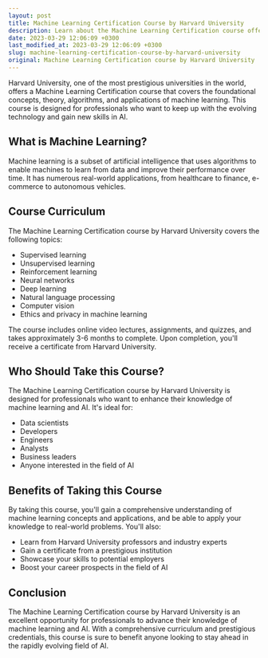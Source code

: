 ```yaml
---
layout: post
title: Machine Learning Certification Course by Harvard University
description: Learn about the Machine Learning Certification course offered by Harvard University and advance your knowledge in the field of AI.
date: 2023-03-29 12:06:09 +0300
last_modified_at: 2023-03-29 12:06:09 +0300
slug: machine-learning-certification-course-by-harvard-university
original: Machine Learning Certification course by Harvard University
---
```


Harvard University, one of the most prestigious universities in the world, offers a Machine Learning Certification course that covers the foundational concepts, theory, algorithms, and applications of machine learning. This course is designed for professionals who want to keep up with the evolving technology and gain new skills in AI.

## What is Machine Learning?

Machine learning is a subset of artificial intelligence that uses algorithms to enable machines to learn from data and improve their performance over time. It has numerous real-world applications, from healthcare to finance, e-commerce to autonomous vehicles.

## Course Curriculum

The Machine Learning Certification course by Harvard University covers the following topics:

- Supervised learning
- Unsupervised learning
- Reinforcement learning
- Neural networks
- Deep learning
- Natural language processing
- Computer vision
- Ethics and privacy in machine learning

The course includes online video lectures, assignments, and quizzes, and takes approximately 3-6 months to complete. Upon completion, you'll receive a certificate from Harvard University.

## Who Should Take this Course?

The Machine Learning Certification course by Harvard University is designed for professionals who want to enhance their knowledge of machine learning and AI. It's ideal for:

- Data scientists
- Developers
- Engineers
- Analysts
- Business leaders
- Anyone interested in the field of AI

## Benefits of Taking this Course

By taking this course, you'll gain a comprehensive understanding of machine learning concepts and applications, and be able to apply your knowledge to real-world problems. You'll also:

- Learn from Harvard University professors and industry experts
- Gain a certificate from a prestigious institution
- Showcase your skills to potential employers
- Boost your career prospects in the field of AI

## Conclusion

The Machine Learning Certification course by Harvard University is an excellent opportunity for professionals to advance their knowledge of machine learning and AI. With a comprehensive curriculum and prestigious credentials, this course is sure to benefit anyone looking to stay ahead in the rapidly evolving field of AI.